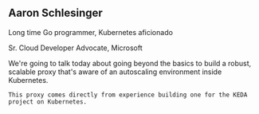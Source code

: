 ## Aaron Schlesinger

Long time Go programmer, Kubernetes aficionado

<p>Sr. Cloud Developer Advocate, Microsoft</p>

<aside class="notes">
    We're going to talk today about going beyond the basics to build a robust, scalable proxy
    that's aware of an autoscaling environment inside Kubernetes.

    This proxy comes directly from experience building one for the KEDA project on Kubernetes.
</aside>
